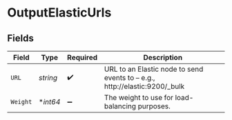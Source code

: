 # OutputElasticUrls


## Fields

| Field                                                                      | Type                                                                       | Required                                                                   | Description                                                                |
| -------------------------------------------------------------------------- | -------------------------------------------------------------------------- | -------------------------------------------------------------------------- | -------------------------------------------------------------------------- |
| `URL`                                                                      | *string*                                                                   | :heavy_check_mark:                                                         | URL to an Elastic node to send events to – e.g., http://elastic:9200/_bulk |
| `Weight`                                                                   | **int64*                                                                   | :heavy_minus_sign:                                                         | The weight to use for load-balancing purposes.                             |